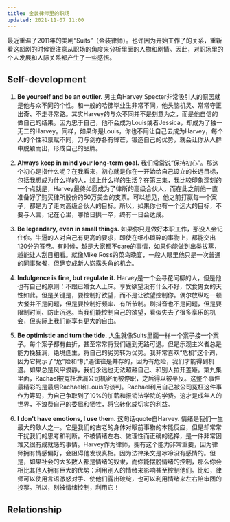 ```yaml
---
title: 金装律师里的职场
updated: 2021-11-07 11:00
---
```


<!-- <p align="center">
<img src="/images/listening.jpeg" alt="listening" width="200"/>
</p> -->

最近重温了2011年的美剧“Suits”（金装律师）。也许因为开始工作了的关系，重新看这部剧的时候很注意从职场的角度来分析里面的人物和剧情。因此，对职场里的个人发展和人际关系都产生了一些感悟。

## Self-development

1. **Be yourself and be an outlier.** 男主角Harvey Specter非常吸引人的原因就是他与众不同的个性。和一般的哈佛毕业生非常不同，他头脑机灵、常常守正出奇、不走寻常路。其实Harvey的与众不同并不是刻意为之，而是他自信的做自己的结果。因为忠于自己，他不会成为Louis或者Jessica，却成为了独一无二的Harvey。同样，如果你是Louis，你也不用让自己去成为Harvey，每个人的个性和禀赋不同，刀与剑亦各有锋芒，锻造自己的优势，就会让你从人群中脱颖而出，形成自己的品牌。

2. **Always keep in mind your long-term goal.** 我们常常说“保持初心”。那这个初心是指什么呢？在我看来，初心就是你在一开始给自己设立的长远目标，包括我想成为什么样的人，过上什么样的生活？在第三集，我比较印象深刻的一个点就是，Harvey最终如愿成为了律所的高级合伙人，而在此之前他一直准备好了购买律所股份的50万美金的支票。可以想见，他之前打赢每一个案子，都是为了走向高级合伙人的目标。所以，如果你也有一个远大的目标，不要与人言，记在心里，哪怕日拱一卒，终有一日会达成。

3. **Be legendary, even in small things.** 如果你只是做好本职工作，那没人会记住你。牛逼的人对自己有更高的要求，即使在细小琐碎的事物上，都能交出120分的答卷。有时候，越是大家都不care的事情，如果你能做到出类拔萃，越能让人刮目相看。就像Mike Ross的菜鸟晚宴，一般人眼里他只是一次普通的同事聚餐，但确变成新人崭露头角的机会。

4. **Indulgence is fine, but regulate it.** Harvey是一个会寻花问柳的人，但是他也有自己的原则：不跟已婚女人上床。享受欲望没有什么不好，饮食男女的天性如此。但是关键是，要控制好欲望，而不是让欲望控制你。偶尔放纵吃一顿大餐并不是问题，但是要控制好频率、有所节制。刷抖音也不是问题，但是要限制时间、防止沉迷。当我们能控制自己的欲望，看似失去了很多享乐的机会，但实际上我们能享有更大的自由。

5. **Be optimistic and turn the tide.** 人生就像Suits里面一样一个案子接一个案子。每个案子都有曲折，甚至常常将我们逼到无路可退。但是乐观主义者总是能力挽狂澜，绝境逢生，将自己的劣势转为优势。我非常喜欢“危机”这个词，因为它揭示了“危”险和“机”遇往往是并存的，因为有危险，我们才能得到机遇。如果总是风平浪静，我们永远也无法超越自己、和别人拉开差距。第九集里面，Rachael被冤枉泄漏公司机密而被停职，之后得以被平反。这整个事件最精彩的是最后Rachael和Louis的谈判。Rachael利用自己被公司冤枉这件事作为筹码，为自己争取到了10%的加薪和报销法学院的学费。这才是成年人的世界，不浪费自己的委屈和牺牲，将它转化成切实的利益。

6. **I don't have emotions, I use them.** 这句话quote自Harvey. 情绪是我们一生最大的敌人之一。它是我们的古老的身体对眼前事物的本能反应，但是却常常干扰我们的思考和判断。不被情绪左右、做理性而正确的选择，是一件非常困难又很有成就感的事情。Harvey作为律师，拥有这个能力非常重要，因为律师拥有情感偏好，会阻碍他发现真相。因为法律条文是冰冷没有感情的。但是，如果社会的大多数人都是情绪的奴隶，而你能摆脱情绪的控制，那么你会相比其他人拥有巨大的优势：利用别人的情绪来影响甚至控制他们。比如，律师可以使用言语激怒对手、使他们露出破绽，也可以利用情绪来左右陪审团的投票。所以，别被情绪控制，利用它！


## Relationship